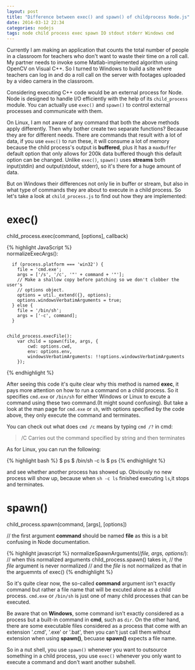 ```yaml
---
layout: post
title: "Difference between exec() and spawn() of childprocess Node.js"
date: 2014-03-12 22:34
categories: nodejs
tags: node child process exec spawn IO stdout stderr Windows cmd 
---
```


Currently I am making an application that counts the total number of people in a classroom for teachers who don't want to waste their time on a roll call. My partner needs to invoke some Matlab-implemented algorithm using OpenCV on Visual C++. So I turned to Windows to build a site where teachers can log in and do a roll call on the server with footages uploaded by a video camera in the classroom.

Considering executing C++ code would be an external process for Node. Node is designed to handle I/O efficiently with the help of its `child_process` module. You can actually use `exec()` and `spawn()` to control external processes and communicate with them.

On Linux, I am not aware of any command that both the above methods apply differently. Then why bother create two separate functions? Because they are for different needs. There are commands that result with a lot of data, if you use `exec()` to run these, it will consume a lot of memory because the child process's output is **buffered**, plus it has a `maxBuffer` default option that only allows for 200k data buffered though this default option can be changed. Unlike `exec()`, `spawn()` uses **streams** both input(stdin) and output(stdout, stderr), so it's there for a huge amount of data.

But on Windows their differences not only lie in buffer or stream, but also in what type of commands they are about to execute in a child process. So let's take a look at `child_process.js` to find out how they are implemented:

exec()
=================================

child_process.exec(command, [options], callback)

{% highlight JavaScript %}	
	normalizeExecArgs():

	  if (process.platform === 'win32') {
	    file = 'cmd.exe';
	    args = ['/s', '/c', '"' + command + '"'];
	    // Make a shallow copy before patching so we don't clobber the user's
	    // options object.
	    options = util._extend({}, options);
	    options.windowsVerbatimArguments = true;
	  } else {
	    file = '/bin/sh';
	    args = ['-c', command];
	  }


	child_process.execFile():
		var child = spawn(file, args, {
		    cwd: options.cwd,
		    env: options.env,
		    windowsVerbatimArguments: !!options.windowsVerbatimArguments
		});
{% endhighlight %}
	

After seeing this code it's quite clear why this method is named **exec**, it pays more attention on how to run a command on a child process. So it specifies `cmd.exe` or `/bin/sh` for either Windows or Linux to excute a command using these two command.(It might sound confusing). But take a look at the man page for `cmd.exe` or `sh`, with options specified by the code above, they only execute the command and terminates.

You can check out what does `cmd /c` means by typing `cmd /?` in cmd:
> /C      Carries out the command specified by string and then terminates

As for Linux, you can run the following:

{% highlight bash %}
$ ps
$ /bin/sh -c ls
$ ps
{% endhighlight %}

and see whether another process has showed up. Obviously no new process will show up, because when `sh -c ls` finished executing `ls`,it stops and terminates.



spawn()
=============================

child_process.spawn(command, [args], [options])

// the first argument **command** should be named **file** as this is a bit confusing in Node documentation.
	
{% highlight javascript %}
normalizeSpawnArguments(/*file, args, options*/):
    // when this normalized arguments child_process.spawn() takes in, 
    // the *file* argument is never normalized
    // and the *file* is not normalized as that in the arguemnts of exec()
{% endhighlight %}

So it's quite clear now, the so-called **command** argument isn't exactly command but rather a file name that will be excuted alone as a child process. `cmd.exe` or `/bin/sh` is just one of many child processes that can be executed.

Be aware that on **Windows**, some command isn't exactly considered as a process but a built-in command in **cmd**, such as `dir`. On the other hand, there are some executable files considered as a process that come with an extension '.cmd', '.exe' or '.bat', then you can't just call them without extension when using **spawn()**, becuase **spawn()** expects a file name.

So in a nut shell, you use `spawn()` whenever you want to outsource something in a child process, you use `exec()` whenever you only want to execute a command and don't want another subshell.


